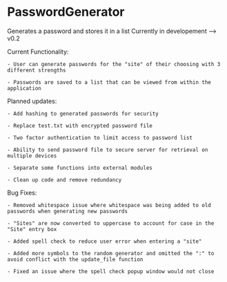 # PasswordGenerator
Generates a password and stores it in a list
Currently in developement --> v0.2

Current Functionality:

    - User can generate passwords for the "site" of their choosing with 3 different strengths
	
    - Passwords are saved to a list that can be viewed from within the application

Planned updates:
	
    - Add hashing to generated passwords for security
	
    - Replace test.txt with encrypted password file
	
    - Two factor authentication to limit access to password list
	
    - Ability to send password file to secure server for retrieval on multiple devices
    
    - Separate some functions into external modules
    
    - Clean up code and remove redundancy
	
    
Bug Fixes:

    - Removed whitespace issue where whitespace was being added to old passwords when generating new passwords
	
    - "Sites" are now converted to uppercase to account for case in the "Site" entry box
	
    - Added spell check to reduce user error when entering a "site"
	
    - Added more symbols to the random generator and omitted the ":" to avoid conflict with the update_file function
	
    - Fixed an issue where the spell check popup window would not close

